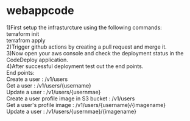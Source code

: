 # webappcode

1)First setup the infrasturcture using the following commands:<br/>
  terraform init<br/>
  terrafrom apply<br/>
2)Trigger github actions by creating a pull request and merge it.<br/>
3)Now open your aws console and check the deployment status in the CodeDeploy application.<br/>
4)After successful deployment test out the end points.<br/>
End points:<br/>
Create a user                               : /v1/users<br/>
Get a user                                  : /v1/users/{username}<br/>
Update a user                               : /v1/users/{usernmae}<br/>
Create a user profile image in S3 bucket    : /v1/users<br/>
Get a user's profile image                  : /v1/users/{username}/{imagename}<br/>
Update a user                               : /v1/users/{usernmae}/{imagename}<br/>

